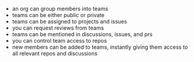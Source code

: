 
- an org can group members into teams
- teams can be either public or private
- teams can be assigned to projects and issues
- you can request reviews from teams
- teams can be mentioned in discussions, issues, and prs
- you can control team access to repos
- new members can be added to teams, instantly giving them access to all relevant repos and discussions 